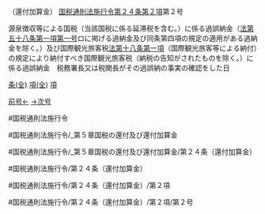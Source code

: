 （還付加算金）
[国税通則法施行令第２４条第２項](国税通則法施行＿令＿第２４条第２項)第２号

源泉徴収等による国税（当該国税に係る延滞税を含む。）に係る過誤納金（[法第五十八条第一項第一号](国税通則法＿＿＿＿＿第５８条第１項第１号)ロに掲げる過納金及び同条第四項の規定の適用がある過納金を除く。）及び国際観光旅客税[法第十八条第一項](国税通則法＿＿＿＿＿第１８条第１項)（国際観光旅客等による納付）の規定により納付すべき国際観光旅客税（納税の告知がされたものを除く。）に係る過誤納金　税務署長又は税関長がその過誤納の事実の確認をした日

[条(全)](国税通則法施行＿令＿第２４条_.md)    [項(全)](国税通則法施行＿令＿第２４条第２項_.md)    [項](国税通則法施行＿令＿第２４条第２項.md)

[前号←](国税通則法施行＿令＿第２４条第２項第１号.md)    [→次号](国税通則法施行＿令＿第２４条第２項第３号.md)

#国税通則法施行令

#国税通則法施行令/_第５章国税の還付及び還付加算金

#国税通則法施行令/_第５章国税の還付及び還付加算金/第２４条（還付加算金）

#国税通則法施行令/第２４条（還付加算金）

#国税通則法施行令/第２４条（還付加算金）/第２項

#国税通則法施行令/第２４条（還付加算金）/第２項/第２号

